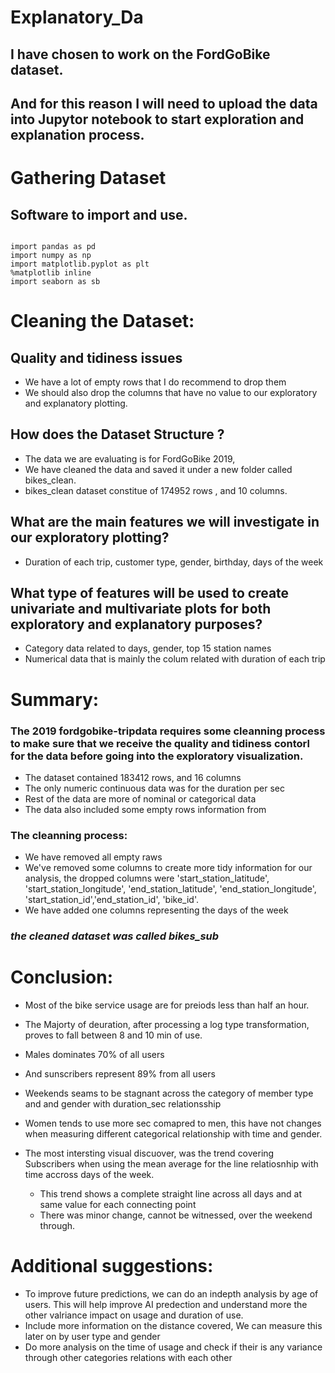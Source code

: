 # Explanatory_Da
## I have chosen to work on the FordGoBike dataset. 
## And for this reason I will need to upload the data into Jupytor notebook to start exploration and explanation process.


# Gathering Dataset
## Software to import and use.

```

import pandas as pd
import numpy as np
import matplotlib.pyplot as plt
%matplotlib inline
import seaborn as sb

```

# Cleaning the Dataset:
## Quality and tidiness issues
 - We have a lot of empty rows that I do recommend to drop them
 - We should also drop the columns that have no value to our exploratory and explanatory plotting.
 
 
## How does the Dataset Structure ?
- The data we are evaluating is for FordGoBike 2019, 
- We have cleaned the data and saved it under a new folder called bikes_clean.
- bikes_clean dataset constitue of 174952 rows , and 10 columns.


## What are the main features we will investigate in our exploratory plotting?
- Duration of each trip, customer type, gender, birthday, days of the week


## What type of features will be used to create univariate and multivariate plots for both exploratory and explanatory purposes?

- Category data related to days, gender, top 15 station names
- Numerical data that is mainly the colum related with duration of each trip


# Summary:

### The 2019 fordgobike-tripdata requires some cleanning process to make sure that we receive the quality and tidiness contorl for the data before going into the exploratory visualization.
 - The dataset contained 183412 rows, and 16 columns 
 - The only numeric continuous data was for the duration per sec 
 - Rest of the data are more of nominal or categorical data
 - The data also included some empty rows information from 
 
 ### The cleanning process:
  - We have removed all empty raws
  - We've removed some columns to create more tidy information for our analysis, the dropped columns were 'start_station_latitude', 'start_station_longitude', 'end_station_latitude', 'end_station_longitude', 'start_station_id','end_station_id', 'bike_id'.
  - We have added one columns representing the days of the week

### _the cleaned dataset was called bikes_sub_
  



# Conclusion:

- Most of the bike service usage are for preiods less than half an hour.
- The Majorty of deuration, after processing a log type transformation, proves to fall between 8 and 10 min of use.

- Males dominates 70% of all users
- And sunscribers represent 89% from all users

- Weekends seams to be stagnant across the category of member type and and gender with duration_sec relationsship
- Women tends to use more sec comapred to men, this have not changes when measuring different categorical relationship with time and gender.

- The most intersting visual discuover, was the trend covering Subscribers when using the mean average for the line relatiosnhip with time accross days of the week. 
    - This trend shows a complete straight line across all days and at same value for each connecting point
    - There was minor change, cannot be witnessed, over the weekend through.



# Additional suggestions:
 - To improve future predictions, we can do an indepth analysis by age of users. This will help improve AI predection and understand more the other valriance impact on usage and duration of use. 
 - Include more information on the distance covered, We can measure this later on by user type and gender
 - Do more analysis on the time of usage and check if their is any variance through other categories relations with each other
  
